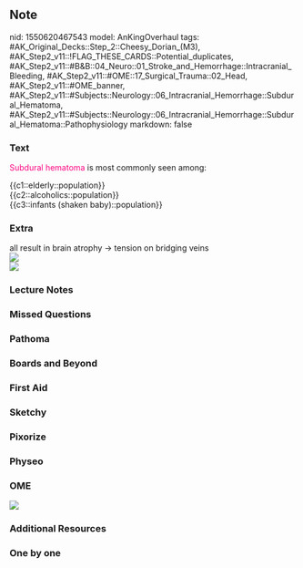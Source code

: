 ## Note
nid: 1550620467543
model: AnKingOverhaul
tags: #AK_Original_Decks::Step_2::Cheesy_Dorian_(M3), #AK_Step2_v11::!FLAG_THESE_CARDS::Potential_duplicates, #AK_Step2_v11::#B&B::04_Neuro::01_Stroke_and_Hemorrhage::Intracranial_Bleeding, #AK_Step2_v11::#OME::17_Surgical_Trauma::02_Head, #AK_Step2_v11::#OME_banner, #AK_Step2_v11::#Subjects::Neurology::06_Intracranial_Hemorrhage::Subdural_Hematoma, #AK_Step2_v11::#Subjects::Neurology::06_Intracranial_Hemorrhage::Subdural_Hematoma::Pathophysiology
markdown: false

### Text
<font color="#FC0280">Subdural hematoma</font> is most commonly
seen among:
<div>
  {{c1::elderly::population}}
</div>
<div>
  {{c2::alcoholics::population}}
</div>
<div>
  {{c3::infants (shaken baby)::population}}
</div>

### Extra
<div>
  <div>
    <div>
      <div>
        all result in brain atrophy → tension on bridging veins
      </div>
      <div><img src="ich.PNG"></div>
      <div><img src="paste-177330609717249%20(1).jpg"></div>
    </div>
  </div>
</div>

### Lecture Notes


### Missed Questions


### Pathoma


### Boards and Beyond


### First Aid


### Sketchy


### Pixorize


### Physeo


### OME
<div class="ome-widget">
  <a href="https://onlinemeded.org?ref=anki"><img src=
  "_OME_AnkiFlashcards_General_7.png"></a>
</div>

### Additional Resources


### One by one

